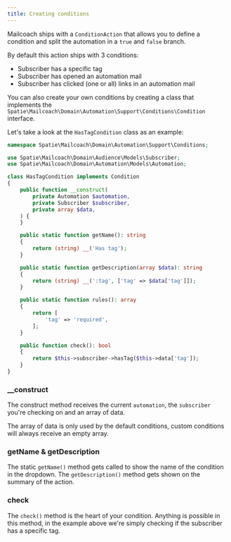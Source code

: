 ```yaml
---
title: Creating conditions
---
```


Mailcoach ships with a `ConditionAction` that allows you to define a condition and split the automation in a `true` and `false` branch.

By default this action ships with 3 conditions:

- Subscriber has a specific tag
- Subscriber has opened an automation mail
- Subscriber has clicked (one or all) links in an automation mail

You can also create your own conditions by creating a class that implements the `Spatie\Mailcoach\Domain\Automation\Support\Conditions\Condition` interface.

Let's take a look at the `HasTagCondition` class as an example:

```php
namespace Spatie\Mailcoach\Domain\Automation\Support\Conditions;

use Spatie\Mailcoach\Domain\Audience\Models\Subscriber;
use Spatie\Mailcoach\Domain\Automation\Models\Automation;

class HasTagCondition implements Condition
{
    public function __construct(
        private Automation $automation,
        private Subscriber $subscriber,
        private array $data,
    ) {
    }

    public static function getName(): string
    {
        return (string) __('Has tag');
    }

    public static function getDescription(array $data): string
    {
        return (string) __(':tag', ['tag' => $data['tag']]);
    }

    public static function rules(): array
    {
        return [
            'tag' => 'required',
        ];
    }

    public function check(): bool
    {
        return $this->subscriber->hasTag($this->data['tag']);
    }
}
```

### __construct

The construct method receives the current `automation`, the `subscriber` you're checking on and an array of data.

The array of data is only used by the default conditions, custom conditions will always receive an empty array.

### getName & getDescription

The static `getName()` method gets called to show the name of the condition in the dropdown. The `getDescription()` method gets shown on the summary of the action.

### check

The `check()` method is the heart of your condition. Anything is possible in this method, in the example above we're simply checking if the subscriber has a specific tag.
